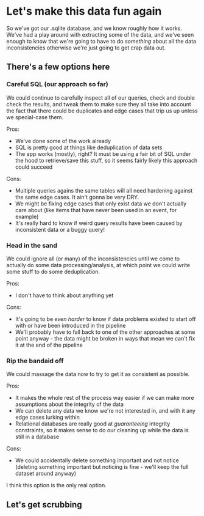 # Let's make this data fun again

So we've got our .sqlite database, and we know roughly how it works. We've had a play around with extracting some of the data, and we've seen enough to know that we're going to have to do _something_ about all the data inconsistencies otherwise we're just going to get crap data out.

## There's a few options here

### Careful SQL (our approach so far)

We could continue to carefully inspect all of our queries, check and double check the results, and tweak them to make sure they all take into account the fact that there could be duplicates and edge cases that trip us up unless we special-case them.

Pros:
- We've done some of the work already
- SQL is pretty good at things like deduplication of data sets
- The app works (mostly), right? It must be using a fair bit of SQL under the hood to retrieve/save this stuff, so it seems fairly likely this approach could succeed

Cons:
- Multiple queries agains the same tables will all need hardening against the same edge cases. It ain't gonna be very DRY.
- We might be fixing edge cases that only exist data we don't actually care about (like items that have never been used in an event, for example)
- It's really hard to know if weird query results have been caused by inconsistent data or a buggy query!

### Head in the sand

We could ignore all (or many) of the inconsistencies until we come to actually do some data processing/analysis, at which point we could write some stuff to do some deduplication.

Pros:
- I don't have to think about anything yet

Cons:
- It's going to be _even harder_ to know if data problems existed to start off with or have been introduced in the pipeline
- We'll probably have to fall back to one of the other approaches at some point anyway - the data might be broken in ways that mean we can't fix it at the end of the pipeline

### Rip the bandaid off

We could massage the data now to try to get it as consistent as possible.

Pros:
- It makes the whole rest of the process way easier if we can make more assumptions about the integrity of the data
- We can delete any data we know we're not interested in, and with it any edge cases lurking within
- Relational databases are really good at _guaranteeing_ integrity constraints, so it makes sense to do our cleaning up while the data is still in a database

Cons:
- We could accidentally delete something important and not notice (deleting something important but noticing is fine - we'll keep the full dataset around anyway)


I think this option is the only real option.

## Let's get scrubbing


